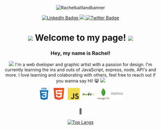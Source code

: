 <div id="header" align="center">
  
![Rachelkaitlandbanner](https://user-images.githubusercontent.com/102691511/169661098-f63520ad-cb3b-4c01-b903-377952e4476c.jpg)


  
  <div id="badges">
  <a href="https://www.linkedin.com/in/rachelkaitland/">
    <img src="https://img.shields.io/badge/LinkedIn-pink?style=for-the-badge&logo=linkedin&logoColor=white" alt="LinkedIn Badge"/>
  </a>
  <a href="https://rachelkaitland.netlify.app/">
    <img src="https://img.shields.io/badge/RachelKaitland-yellow?style=for-the-badge"/>
  </a>
  <a href="https://twitter.com/RachelKaitland">
    <img src="https://img.shields.io/badge/Twitter-9cf?style=for-the-badge&logo=twitter&logoColor=white" alt="Twitter Badge"/>
  </a>
</div>
  
  <h1>
    <img src="https://media.giphy.com/media/xT9IgjNENUaf4ypqBa/giphy.gif" width="50"/>
    Welcome to my page!
  <img src="https://media.giphy.com/media/xT9IgjNENUaf4ypqBa/giphy.gif" width="50"/>
</h1>
  
</div>



<div align="center">

###    Hey, my name is Rachel! 

<img src="https://media.giphy.com/media/xT9IgjNENUaf4ypqBa/giphy.gif" width="20"/> I'm a web dveloper and graphic artist with a passion for design. I'm currently learning the ins and outs of JavaScript, express, node, API's and more.  I love learning and colaborating with others, feel free to reach out if you wanna say Hi! 😸 <img src="https://media.giphy.com/media/xT9IgjNENUaf4ypqBa/giphy.gif" width="20"/>

 


<div>
<!--   <img src="https://github.com/devicons/devicon/blob/master/icons/react/react-original-wordmark.svg" title="React" alt="React" width="40" height="40"/>&nbsp; --><!--   <img src="https://github.com/devicons/devicon/blob/master/icons/mysql/mysql-original-wordmark.svg" title="MySQL"  alt="MySQL" width="40" height="40"/>&nbsp; -->
 
  <img src="https://github.com/devicons/devicon/blob/master/icons/css3/css3-plain-wordmark.svg"  title="CSS3" alt="CSS" width="40" height="40"/>&nbsp;
  <img src="https://github.com/devicons/devicon/blob/master/icons/html5/html5-original.svg" title="HTML5" alt="HTML" width="40" height="40"/>&nbsp;
  <img src="https://github.com/devicons/devicon/blob/master/icons/javascript/javascript-original.svg" title="JavaScript" alt="JavaScript" width="40" height="40"/>&nbsp;
  <img src="https://github.com/devicons/devicon/blob/master/icons/nodejs/nodejs-original-wordmark.svg" title="NodeJS" alt="NodeJS" width="40" height="40"/>&nbsp;
  <img src="https://raw.githubusercontent.com/devicons/devicon/master/icons/mongodb/mongodb-original-wordmark.svg" alt="mongodb" width="40" height="40"/> 
  <img src="https://raw.githubusercontent.com/devicons/devicon/master/icons/express/express-original-wordmark.svg" alt="express" width="40" height="40"/>

</div>
  
  
  
  



### :white_heart: 


[![Top Langs](https://github-readme-stats.vercel.app/api/top-langs/?username=rachelkaitland)](https://github.com/rachelkaitland/github-readme-stats)
  </div> 

